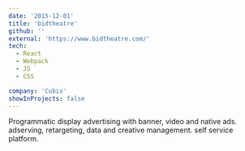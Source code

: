```yaml
---
date: '2015-12-01'
title: 'bidtheatre'
github: ''
external: 'https://www.bidtheatre.com/'
tech:
  - React
  - Webpack
  - JS
  - CSS

company: 'Cubix'
showInProjects: false
---
```


Programmatic display advertising with banner, video and native ads. adserving, retargeting, data and creative management. self service platform.
